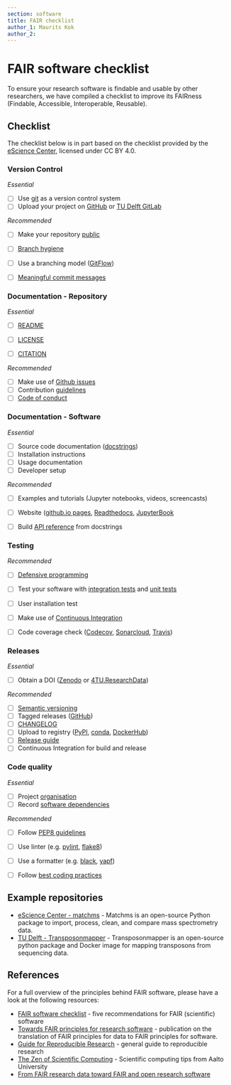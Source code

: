 ```yaml
---
section: software
title: FAIR checklist
author_1: Maurits Kok
author_2: 
---
```


# FAIR software checklist

To ensure your research software is findable and usable by other researchers, we have compiled a checklist to improve its FAIRness (Findable, Accessible, Interoperable, Reusable).


## Checklist

The checklist below is in part based on the checklist provided by the [eScience Center](https://guide.esciencecenter.nl/#/nlesc_specific/checklist_matrix), licensed under CC BY 4.0.

### Version Control  
_Essential_  
- [ ] Use [git](https://www.atlassian.com/git) as a version control system 
- [ ] Upload your project on [GitHub](https://github.com/) or [TU Delft GitLab](https://gitlab.tudelft.nl/)

_Recommended_  
- [ ] Make your repository [public](https://coderefinery.github.io/social-coding/)
- [ ] [Branch hygiene](https://coderefinery.github.io/git-branch-design/)
- [ ] Use a branching model ([GitFlow](https://www.atlassian.com/git/tutorials/comparing-workflows/gitflow-workflow))
- [ ] [Meaningful commit messages](https://www.git-scm.com/book/en/v2/Distributed-Git-Contributing-to-a-Project#_commit_guidelines)


### Documentation - Repository
_Essential_  
- [ ] [README](https://github.com/18F/open-source-guide/blob/18f-pages/pages/making-readmes-readable.md)
- [ ] [LICENSE](https://doi.org/10.5281/zenodo.4629662)
- [ ] [CITATION](https://docs.github.com/en/repositories/managing-your-repositorys-settings-and-features/customizing-your-repository/about-citation-files)


_Recommended_  
- [ ] Make use of [Github issues](https://docs.github.com/en/issues/tracking-your-work-with-issues/about-issues)
- [ ] Contribution [guidelines](https://docs.github.com/en/communities/setting-up-your-project-for-healthy-contributions/setting-guidelines-for-repository-contributors)
- [ ] [Code of conduct](https://docs.github.com/en/communities/setting-up-your-project-for-healthy-contributions/adding-a-code-of-conduct-to-your-project)

### Documentation - Software
_Essential_  
- [ ] Source code documentation ([docstrings](https://numpydoc.readthedocs.io/en/latest/format.html))
- [ ] Installation instructions
- [ ] Usage documentation
- [ ] Developer setup

_Recommended_  
- [ ] Examples and tutorials (Jupyter notebooks, videos, screencasts)
- [ ] Website ([github.io pages](https://pages.github.com/), [Readthedocs](https://readthedocs.org/), [JupyterBook](https://jupyterbook.org/intro.html)
- [ ] Build [API reference](https://developer.lsst.io/python/numpydoc.html) from docstrings


### Testing
_Recommended_  
- [ ] [Defensive programming](https://swcarpentry.github.io/python-novice-inflammation/10-defensive/index.html)
- [ ] Test your software with [integration tests](https://the-turing-way.netlify.app/reproducible-research/testing/testing-integrationtest.html) and [unit tests](https://the-turing-way.netlify.app/reproducible-research/testing/testing-unittest.html)
- [ ] User installation test
- [ ] Make use of [Continuous Integration](https://the-turing-way.netlify.app/reproducible-research/ci/ci-options.html)
- [ ] Code coverage check ([Codecov](https://about.codecov.io/), [Sonarcloud](https://sonarcloud.io/), [Travis](https://www.travis-ci.com/))


### Releases
_Essential_  
- [ ] Obtain a DOI ([Zenodo](https://zenodo.org/) or [4TU.ResearchData](https://data.4tu.nl/info/about-your-data/getting-started))

_Recommended_  
- [ ] [Semantic versioning](https://semver.org/)
- [ ] Tagged releases ([GitHub](https://docs.github.com/en/repositories/releasing-projects-on-github))
- [ ] [CHANGELOG](https://keepachangelog.com/en/1.0.0/)
- [ ] Upload to registry ([PyPI](https://realpython.com/pypi-publish-python-package/), [conda](https://conda.io/projects/conda-build/en/latest/user-guide/tutorials/build-pkgs.html), [DockerHub](https://docs.docker.com/docker-hub/repos/))
- [ ] [Release guide](https://docs.github.com/en/repositories/releasing-projects-on-github/managing-releases-in-a-repository)
- [ ] Continuous Integration for build and release

### Code quality
_Essential_
- [ ] Project [organisation](https://coderefinery.github.io/reproducible-research/organizing-projects/)
- [ ] Record [software dependencies](https://coderefinery.github.io/reproducible-research/dependencies/)

_Recommended_
- [ ] Follow [PEP8 guidelines](https://realpython.com/python-pep8/)
- [ ] Use linter (e.g. [pylint](https://pypi.org/project/pylint/), [flake8](https://pypi.org/project/flake8/))
- [ ] Use a formatter (e.g. [black](https://github.com/psf/black), [yapf](https://github.com/google/yapf))
- [ ] Follow [best coding practices](https://alan-turing-institute.github.io/rse-course/html/module07_construction_and_design/index.html)

    

## Example repositories
* [eScience Center - matchms](https://github.com/matchms/matchms) - Matchms is an open-source Python package to import, process, clean, and compare mass spectrometry data.
* [TU Delft - Transposonmapper](https://github.com/SATAY-LL/Transposonmapper) - Transposonmapper is an open-source python package and Docker image for mapping transposons from sequencing data.

## References

For a full overview of the principles behind FAIR software, please have a look at the following resources:

* [FAIR software checklist](https://fair-software.nl/) - five recommendations for FAIR (scientific) software 
* [Towards FAIR principles for research software](https://content.iospress.com/articles/data-science/ds190026) - publication on the translation of FAIR principles for data to FAIR principles for software.
* [Guide for Reproducible Research](https://the-turing-way.netlify.app/reproducible-research/reproducible-research.html) - general guide to reproducible research
* [The Zen of Scientific Computing](https://scicomp.aalto.fi/scicomp/zen-of-scicomp/#) - Scientific computing tips from Aalto University
* [From FAIR research data toward FAIR and open research software](https://doi.org/10.1515/itit-2019-0040)
